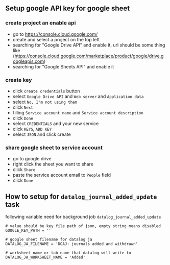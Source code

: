 Setup google API key for google sheet
------------------------------------------
### create project an enable api
* go to https://console.cloud.google.com/
* create and select a project on the top left
* searching for "Google Drive API" and enable it, url should be some thing like (https://console.cloud.google.com/marketplace/product/google/drive.googleapis.com)
* searching for "Google Sheets API" and enable it

### create key
* click `create credentials` button
* select `Google Drive API` and `Web server` and `Application data`
* select `No, I'm not using them`
* click `Next`
* filling `Service account name` and `Service account description`
* click `Done`
* select `CREDENTIALS` and your new service
* click `KEYS`, `ADD KEY`
* select `JSON` and click create


### share google sheet to service account
* go to google drive
* right click the sheet you want to share
* click `Share`
* paste the service account email to `People` field
* click `Done`



How to setup for `datalog_journal_added_update` task
--------------------------------------------------
following variable need for background job `datalog_journal_added_update`
```
# value should be key file path of json, empty string means disabled
GOOGLE_KEY_PATH = ''

# google sheet filename for datalog ja
DATALOG_JA_FILENAME = 'DOAJ: journals added and withdrawn'

# worksheet name or tab name that datalog will write to
DATALOG_JA_WORKSHEET_NAME = 'Added'
```
